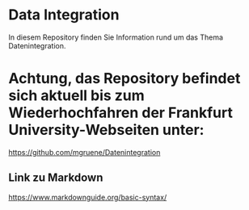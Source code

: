 # Data Integration
In diesem Repository finden Sie Information rund um das Thema Datenintegration.

# Achtung, das Repository befindet sich aktuell bis zum Wiederhochfahren der Frankfurt University-Webseiten unter:
https://github.com/mgruene/Datenintegration

## Link zu Markdown
https://www.markdownguide.org/basic-syntax/
